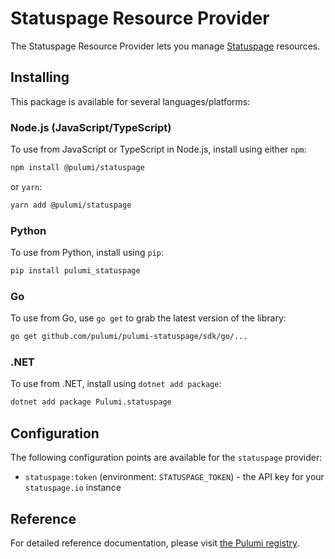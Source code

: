 # Statuspage Resource Provider

The Statuspage Resource Provider lets you manage [Statuspage](http://statuspage.io) resources.

## Installing

This package is available for several languages/platforms:

### Node.js (JavaScript/TypeScript)

To use from JavaScript or TypeScript in Node.js, install using either `npm`:

```bash
npm install @pulumi/statuspage
```

or `yarn`:

```bash
yarn add @pulumi/statuspage
```

### Python

To use from Python, install using `pip`:

```bash
pip install pulumi_statuspage
```

### Go

To use from Go, use `go get` to grab the latest version of the library:

```bash
go get github.com/pulumi/pulumi-statuspage/sdk/go/...
```

### .NET

To use from .NET, install using `dotnet add package`:

```bash
dotnet add package Pulumi.statuspage
```

## Configuration

The following configuration points are available for the `statuspage` provider:

- `statuspage:token` (environment: `STATUSPAGE_TOKEN`) - the API key for your `statuspage.io` instance

## Reference

For detailed reference documentation, please visit [the Pulumi registry](https://www.pulumi.com/registry/packages/statuspage/api-docs/).
